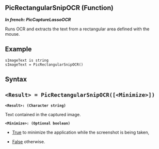 
## PicRectangularSnipOCR (Function)

***In french: PicCaptureLassoOCR***



<a name="XUse"></a>
<a name="Use"></a>
<a name="description"></a>
Runs OCR and extracts the text from a rectangular area defined with the mouse.
<a name="Example1"></a>
<a name="sample_code"></a>

## Example


```wl
sImageText is string
sImageText = PicRectangularSnipOCR()
```

<a name="XSYNTAX"></a>

## Syntax
<a name="SYNTAX1"></a>

`<Result> = PicRectangularSnipOCR([<Minimize>])`
---

**`<Result>: (Character string)`**

Text contained in the captured image. 

**`<Minimize>: (Optional boolean)`**



- <u><u><u><u>True</u></u></u></u> to minimize the application while the screenshot is being taken,

- <u><u><u><u>False</u></u></u></u> otherwise. 










<a name="XComponent"></a>


